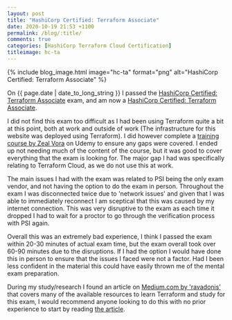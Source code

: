 ```yaml
---
layout: post
title: "HashiCorp Certified: Terraform Associate"
date: 2020-10-19 21:53 +1100
permalink: /blog/:title/
comments: true
categories: [HashiCorp Terraform Cloud Certification]
titleimage: hc-ta
---
```


{% include blog_image.html image="hc-ta" format="png" alt="HashiCorp Certified: Terraform Associate" %}

On {{ page.date | date_to_long_string }} I passed the [HashiCorp Certified: Terraform Associate][hc-ta-exam] exam, and am now a [HashiCorp Certified: Terraform Associate][hc-ta-cert].

I did not find this exam too difficult as I had been using Terraform quite a bit at this point, both at work and outside of work (The infrastructure for this website was deployed using Terraform). I did however complete a [training course by Zeal Vora][udemy-ta-course] on Udemy to ensure any gaps were covered. I ended up not needing much of the content of the course, but it was good to cover everything that the exam is looking for. The major gap I had was specifically relating to Terraform Cloud, as we do not use this at work.

The main issues I had with the exam was related to PSI being the only exam vendor, and not having the option to do the exam in person. Throughout the exam I was disconnected twice due to 'network issues' and given that I was able to immediately reconnect I am sceptical that this was caused by my internet connection. This was very disruptive to the exam as each time it dropped I had to wait for a proctor to go through the verification process with PSI again.

Overall this was an extremely bad experience, I think I passed the exam within 20-30 minutes of actual exam time, but the exam overall took over 60-90 minutes due to the disruptions. If I had the option I would have done this in person to ensure that the issues I faced were not a factor. Had I been less confident in the material this could have easily thrown me of the mental exam preparation.

During my study/research I found an article on [Medium.com by 'ravadonis'][medium-ta] that covers many of the available resources to learn Terraform and study for this exam, I would recommend anyone looking to do this with no prior experience to start by reading [the article][medium-ta].

[hc-ta-exam]: https://www.hashicorp.com/certification/terraform-associate
[hc-ta-cert]: https://www.credly.com/badges/0949abc1-3744-4858-85cb-7b1b30267a52
[udemy-ta-course]: https://www.udemy.com/course/terraform-beginner-to-advanced/
[medium-ta]: https://medium.com/@ravadonis/guidance-on-hashicorp-certified-terraform-associate-1fa6f04af1d2
